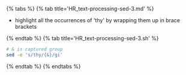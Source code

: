 {% tabs %}
{% tab title='HR_text-processing-sed-3.md' %}

* highlight all the occurrences of 'thy' by wrapping them up in brace brackets

{% endtab %}
{% tab title='HR_text-processing-sed-3.sh' %}

```sh
# & is captured group
sed -e 's/thy/{&}/gi'
```

{% endtab %}
{% endtabs %}